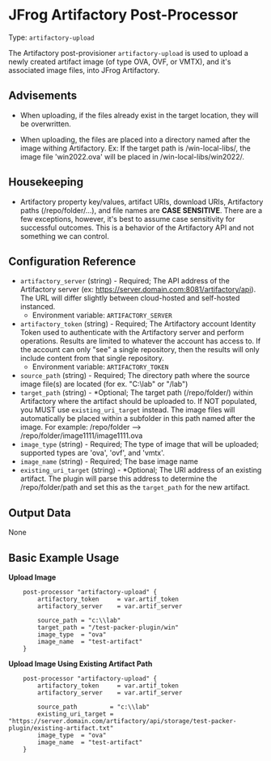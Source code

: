 # JFrog Artifactory Post-Processor

Type:  `artifactory-upload`

The Artifactory post-provisioner `artifactory-upload` is used to upload a newly created artifact image (of type OVA, OVF, or VMTX), and it's associated image files, into JFrog Artifactory.


## Advisements
* When uploading, if the files already exist in the target location, they will be overwritten. 

* When uploading, the files are placed into a directory named after the image withing Artifactory. 
Ex: If the target path is /win-local-libs/, the image file 'win2022.ova' will be placed in /win-local-libs/win2022/.


## Housekeeping
* Artifactory property key/values, artifact URIs, download URIs, Artifactory paths (/repo/folder/...), and file names are **CASE SENSITIVE**. There are a few exceptions, however, it's best to assume case sensitivity for successful outcomes. This is a behavior of the Artifactory API and not something we can control.


## Configuration Reference

- `artifactory_server` (string) - Required; The API address of the Artifactory server (ex: https://server.domain.com:8081/artifactory/api). The URL will differ slightly between cloud-hosted and self-hosted instanced.
    * Environment variable: `ARTIFACTORY_SERVER`
- `artifactory_token` (string) - Required; The Artifactory account Identity Token used to authenticate with the Artifactory server and perform operations. Results are limited to whatever the account has access to. If the account can only "see" a single repository, then the results will only include content from that single repository.
    * Environment variable: `ARTIFACTORY_TOKEN`
- `source_path` (string) - Required; The directory path where the source image file(s) are located (for ex. "C:\\lab" or "/lab")
- `target_path` (string) - *Optional; The target path (/repo/folder/) within Artifactory where the artifact should be uploaded to. If NOT populated, you MUST use `existing_uri_target` instead. The image files will automatically be placed within a subfolder in this path named after the image. For example: /repo/folder --> /repo/folder/image1111/image1111.ova
- `image_type` (string) - Required; The type of image that will be uploaded; supported types are 'ova', 'ovf', and 'vmtx'.
- `image_name` (string) - Required; The base image name
- `existing_uri_target` (string) - *Optional; The URI address of an existing artifact. The plugin will parse this address to determine the /repo/folder/path and set this as the `target_path` for the new artifact.


## Output Data

None


## Basic Example Usage

**Upload Image**
```hcl
	post-processor "artifactory-upload" {
		artifactory_token     = var.artif_token  
        artifactory_server    = var.artif_server
			
		source_path = "c:\\lab"
		target_path = "/test-packer-plugin/win"
		image_type  = "ova"
		image_name  = "test-artifact"
	}
```

**Upload Image Using Existing Artifact Path**
```hcl
	post-processor "artifactory-upload" {
		artifactory_token     = var.artif_token  
        artifactory_server    = var.artif_server 
			
		source_path         = "c:\\lab"
		existing_uri_target = "https://server.domain.com/artifactory/api/storage/test-packer-plugin/existing-artifact.txt"
		image_type  = "ova"
		image_name  = "test-artifact"
	}
```